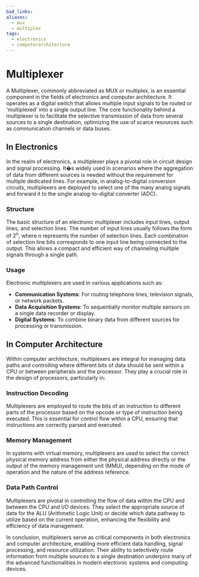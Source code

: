 ```yaml
---
bad_links:
aliases:
  - mux
  - multiplex
tags:
  - electronics
  - computerarchitecture
---
```

# Multiplexer

A Multiplexer, commonly abbreviated as MUX or multiplex, is an essential component in the fields of electronics and computer architecture. It operates as a digital switch that allows multiple input signals to be routed or 'multiplexed' into a single output line. The core functionality behind a multiplexer is to facilitate the selective transmission of data from several sources to a single destination, optimizing the use of scarce resources such as communication channels or data buses.

## In Electronics

In the realm of electronics, a multiplexer plays a pivotal role in circuit design and signal processing. It�s widely used in scenarios where the aggregation of data from different sources is needed without the requirement for multiple dedicated lines. For example, in analog-to-digital conversion circuits, multiplexers are deployed to select one of the many analog signals and forward it to the single analog-to-digital converter (ADC).

### Structure

The basic structure of an electronic multiplexer includes input lines, output lines, and selection lines. The number of input lines usually follows the form of $2^n$, where $n$ represents the number of selection lines. Each combination of selection line bits corresponds to one input line being connected to the output. This allows a compact and efficient way of channeling multiple signals through a single path.

### Usage

Electronic multiplexers are used in various applications such as:

- **Communication Systems**: For routing telephone lines, television signals, or network packets.
- **Data Acquisition Systems**: To sequentially monitor multiple sensors on a single data recorder or display.
- **Digital Systems**: To combine binary data from different sources for processing or transmission.

## In Computer Architecture

Within computer architecture, multiplexers are integral for managing data paths and controlling where different bits of data should be sent within a CPU or between peripherals and the processor. They play a crucial role in the design of processors, particularly in:

### Instruction Decoding

Multiplexers are employed to route the bits of an instruction to different parts of the processor based on the opcode or type of instruction being executed. This is essential for control flow within a CPU, ensuring that instructions are correctly parsed and executed.

### Memory Management

In systems with virtual memory, multiplexers are used to select the correct physical memory address from either the physical address directly or the output of the memory management unit (MMU), depending on the mode of operation and the nature of the address reference.

### Data Path Control

Multiplexers are pivotal in controlling the flow of data within the CPU and between the CPU and I/O devices. They select the appropriate source of data for the ALU (Arithmetic Logic Unit) or decide which data pathway to utilize based on the current operation, enhancing the flexibility and efficiency of data management.

In conclusion, multiplexers serve as critical components in both electronics and computer architecture, enabling more efficient data handling, signal processing, and resource utilization. Their ability to selectively route information from multiple sources to a single destination underpins many of the advanced functionalities in modern electronic systems and computing devices.